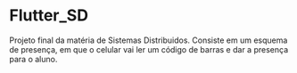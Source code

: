 # Flutter_SD
Projeto final da matéria de Sistemas Distribuidos. Consiste em um esquema de presença, em que o celular vai ler um código de barras e dar a presença para o aluno.
